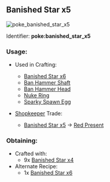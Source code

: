 ## Banished Star x5
![poke_banished_star_x5](https://github.com/ItsMePok/PFE/assets/136857747/9086e115-5294-4526-8dff-b4b36cb51c1c)

Identifier: **poke:banished_star_x5**

### Usage:
* Used in Crafting:
  * [Banished Star x6](https://github.com/ItsMePok/PFE/wiki/Banished-Star-x6)
  * [Ban Hammer Shaft](https://github.com/ItsMePok/PFE/wiki/Ban-Hammer-Shaft)
  * [Ban Hammer Head](https://github.com/ItsMePok/PFE/wiki/Ban-Hammer-Head)
  * [Nuke Ring](https://github.com/ItsMePok/PFE/wiki/Nuke-Ring)
  * [Sparky Spawn Egg](https://github.com/ItsMePok/PFE/wiki/Sparky)

* [Shopkeeper](https://github.com/ItsMePok/PFE/wiki/Shopkeeper) Trade:
  * [Banished Star x5](https://github.com/ItsMePok/PFE/wiki/Banished-Star-x5) -> [Red Present](https://github.com/ItsMePok/PFE/wiki/Red-Present)

### Obtaining:
* Crafted with:
  * 9x [Banished Star x4](https://github.com/ItsMePok/PFE/wiki/Banished-Star-x4)
* Alternate Recipe:
  * 1x [Banished Star x6](https://github.com/ItsMePok/PFE/wiki/Banished-Star-x6)
